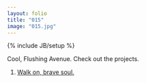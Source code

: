 ```yaml
---
layout: folio
title: "015"
image: "015.jpg"
---
```

{% include JB/setup %}

<div class="copy">
	<p>Cool, Flushing Avenue. Check out the projects.</p>
</div>

<div class="choice">
	<ol>
		<li><a href="016.html">Walk on, brave soul.</a></li>
	</ol>
</div>